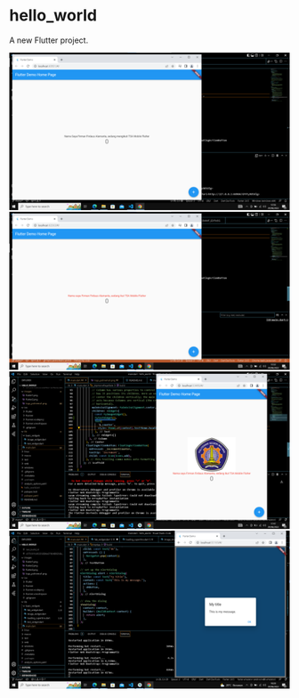 # hello_world

A new Flutter project.

![Screenshot hello_world](images/flutter1.png)
![Screenshot hello_world](images/flutter2.png)
![Screenshot hello_world](images/flutter3.png)
![Screenshot hello_world](images/flutter4.png)